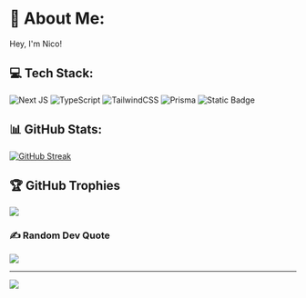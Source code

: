 # 💫 About Me:
Hey, I'm Nico!

## 💻 Tech Stack:
![Next JS](https://img.shields.io/badge/Next-black?style=for-the-badge&logo=next.js&logoColor=white) ![TypeScript](https://img.shields.io/badge/typescript-%23007ACC.svg?style=for-the-badge&logo=typescript&logoColor=white) ![TailwindCSS](https://img.shields.io/badge/tailwindcss-%2338B2AC.svg?style=for-the-badge&logo=tailwind-css&logoColor=white) ![Prisma](https://img.shields.io/badge/prisma-090a15?style=for-the-badge&logo=prisma) ![Static Badge](https://img.shields.io/badge/Shadcn%2Fui-000?style=for-the-badge&logo=shadcnui)

## 📊 GitHub Stats:
[![GitHub Streak](https://github-readme-streak-stats.herokuapp.com?user=Niggo2k&theme=dark&hide_border=true)](https://git.io/streak-stats)

## 🏆 GitHub Trophies
![](https://github-profile-trophy.vercel.app/?username=Niggo2k&theme=radical&no-frame=true&no-bg=false&margin-w=4)

### ✍️ Random Dev Quote
![](https://quotes-github-readme.vercel.app/api?type=horizontal&theme=dark)

---
[![](https://visitcount.itsvg.in/api?id=Niggo2k&icon=7&color=11)](https://visitcount.itsvg.in)

<!-- Proudly created with GPRM ( https://gprm.itsvg.in ) -->
